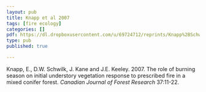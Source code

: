 ```yaml
---
layout: pub
title: Knapp et al 2007
tags: [fire ecology]
categories: []
pdf: https://dl.dropboxusercontent.com/u/69724712/reprints/Knapp%2BSchwilk%2Betal-2007_understory_season_of_burn.pdf
type: pub
published: true

---
```


Knapp, E., D.W. Schwilk, J. Kane and J.E. Keeley. 2007. The role of burning season on initial understory vegetation response to prescribed fire in a mixed conifer forest. *Canadian Journal of Forest Research* 37:11-22.
